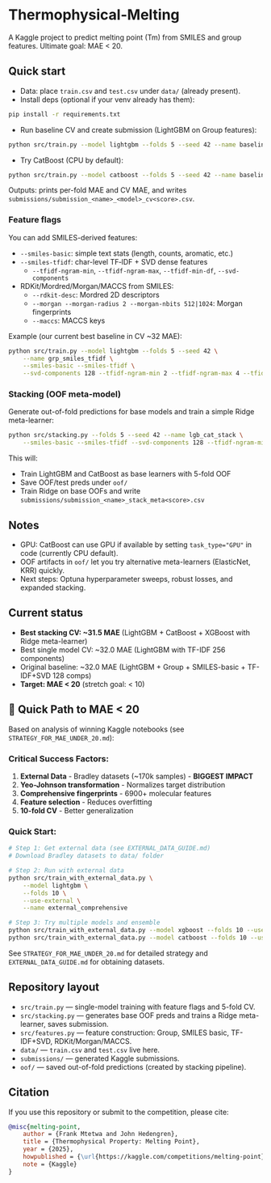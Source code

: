 # Thermophysical-Melting

A Kaggle project to predict melting point (Tm) from SMILES and group features. Ultimate goal: MAE < 20.

## Quick start

- Data: place `train.csv` and `test.csv` under `data/` (already present).
- Install deps (optional if your venv already has them):

```bash
pip install -r requirements.txt
```

- Run baseline CV and create submission (LightGBM on Group features):

```bash
python src/train.py --model lightgbm --folds 5 --seed 42 --name baseline_group
```

- Try CatBoost (CPU by default):

```bash
python src/train.py --model catboost --folds 5 --seed 42 --name baseline_group
```

Outputs: prints per-fold MAE and CV MAE, and writes `submissions/submission_<name>_<model>_cv<score>.csv`.

### Feature flags

You can add SMILES-derived features:

- `--smiles-basic`: simple text stats (length, counts, aromatic, etc.)
- `--smiles-tfidf`: char-level TF‑IDF + SVD dense features
	- `--tfidf-ngram-min`, `--tfidf-ngram-max`, `--tfidf-min-df`, `--svd-components`
- RDKit/Mordred/Morgan/MACCS from SMILES:
	- `--rdkit-desc`: Mordred 2D descriptors
	- `--morgan --morgan-radius 2 --morgan-nbits 512|1024`: Morgan fingerprints
	- `--maccs`: MACCS keys

Example (our current best baseline in CV ~32 MAE):

```bash
python src/train.py --model lightgbm --folds 5 --seed 42 \
	--name grp_smiles_tfidf \
	--smiles-basic --smiles-tfidf \
	--svd-components 128 --tfidf-ngram-min 2 --tfidf-ngram-max 4 --tfidf-min-df 3
```

### Stacking (OOF meta-model)

Generate out-of-fold predictions for base models and train a simple Ridge meta-learner:

```bash
python src/stacking.py --folds 5 --seed 42 --name lgb_cat_stack \
	--smiles-basic --smiles-tfidf --svd-components 128 --tfidf-ngram-min 2 --tfidf-ngram-max 4 --tfidf-min-df 3
```

This will:
- Train LightGBM and CatBoost as base learners with 5-fold OOF
- Save OOF/test preds under `oof/`
- Train Ridge on base OOFs and write `submissions/submission_<name>_stack_meta<score>.csv`

## Notes

- GPU: CatBoost can use GPU if available by setting `task_type="GPU"` in code (currently CPU default).
- OOF artifacts in `oof/` let you try alternative meta-learners (ElasticNet, KRR) quickly.
- Next steps: Optuna hyperparameter sweeps, robust losses, and expanded stacking.

## Current status

- **Best stacking CV: ~31.5 MAE** (LightGBM + CatBoost + XGBoost with Ridge meta-learner)
- Best single model CV: ~32.0 MAE (LightGBM with TF-IDF 256 components)
- Original baseline: ~32.0 MAE (LightGBM + Group + SMILES-basic + TF-IDF+SVD 128 comps)
- **Target: MAE < 20** (stretch goal: < 10)

## 🚀 Quick Path to MAE < 20

Based on analysis of winning Kaggle notebooks (see `STRATEGY_FOR_MAE_UNDER_20.md`):

### Critical Success Factors:
1. **External Data** - Bradley datasets (~170k samples) - **BIGGEST IMPACT**
2. **Yeo-Johnson transformation** - Normalizes target distribution
3. **Comprehensive fingerprints** - 6900+ molecular features
4. **Feature selection** - Reduces overfitting
5. **10-fold CV** - Better generalization

### Quick Start:
```bash
# Step 1: Get external data (see EXTERNAL_DATA_GUIDE.md)
# Download Bradley datasets to data/ folder

# Step 2: Run with external data
python src/train_with_external_data.py \
    --model lightgbm \
    --folds 10 \
    --use-external \
    --name external_comprehensive

# Step 3: Try multiple models and ensemble
python src/train_with_external_data.py --model xgboost --folds 10 --use-external
python src/train_with_external_data.py --model catboost --folds 10 --use-external
```

See `STRATEGY_FOR_MAE_UNDER_20.md` for detailed strategy and `EXTERNAL_DATA_GUIDE.md` for obtaining datasets.

## Repository layout

- `src/train.py` — single-model training with feature flags and 5-fold CV.
- `src/stacking.py` — generates base OOF preds and trains a Ridge meta-learner, saves submission.
- `src/features.py` — feature construction: Group, SMILES basic, TF-IDF+SVD, RDKit/Morgan/MACCS.
- `data/` — `train.csv` and `test.csv` live here.
- `submissions/` — generated Kaggle submissions.
- `oof/` — saved out-of-fold predictions (created by stacking pipeline).

## Citation

If you use this repository or submit to the competition, please cite:

```bibtex
@misc{melting-point,
	author = {Frank Mtetwa and John Hedengren},
	title = {Thermophysical Property: Melting Point},
	year = {2025},
	howpublished = {\url{https://kaggle.com/competitions/melting-point}},
	note = {Kaggle}
}
```